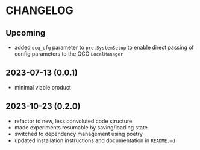 CHANGELOG
=========

[//]: # (For more details refer to the [documentation]&#40;&#41;.)

Upcoming
--------
* added `qcq_cfg` parameter to `pre.SystemSetup` to enable direct passing of config parameters to the QCG `LocalManager`

2023-07-13 (0.0.1)
-----------------
* minimal viable product

2023-10-23 (0.2.0)
-----------------
* refactor to new, less convoluted code structure
* made experiments resumable by saving/loading state
* switched to dependency management using poetry
* updated installation instructions and documentation in `README.md`
